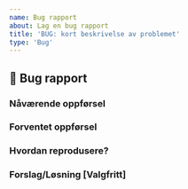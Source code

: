 ```yaml
---
name: Bug rapport
about: Lag en bug rapport
title: 'BUG: kort beskrivelse av problemet'
type: 'Bug'
---
```

## 🐛 Bug rapport

### Nåværende oppførsel

### Forventet oppførsel

### Hvordan reprodusere?

### Forslag/Løsning [Valgfritt]
